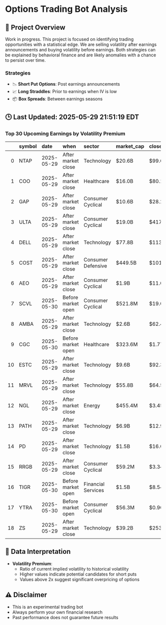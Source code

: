 # Options Trading Bot Analysis

## 🚀 Project Overview
Work in progress. This project is focused on identifying trading opportunities with a statistical edge.
We are selling volatility after earnings announcements and buying volatility before earnings.
Both strategies can be explained by behavioral finance and are likely anomalies with a chance to persist over time.

### Strategies
- 📉 **Short Put Options**: Post earnings announcements
- 📈 **Long Straddles**: Prior to earnings when IV is low
- 📦 **Box Spreads**: Between earnings seasons

## 🕒 Last Updated: 2025-05-29 21:51:19 EDT

### Top 30 Upcoming Earnings by Volatility Premium

|    | symbol   | date       | when               | sector             | market_cap   | close    | hv_current   | iv_current   | vol_premium   |
|---:|:---------|:-----------|:-------------------|:-------------------|:-------------|:---------|:-------------|:-------------|:--------------|
|  0 | NTAP     | 2025-05-29 | After market close | Technology         | $20.6B       | $99.67   | 26.32%       | 46.05%       | 1.75x         |
|  1 | COO      | 2025-05-29 | After market close | Healthcare         | $16.0B       | $80.12   | 24.45%       | 41.15%       | 1.68x         |
|  2 | GAP      | 2025-05-29 | After market close | Consumer Cyclical  | $10.6B       | $28.24   | 41.34%       | 67.23%       | 1.63x         |
|  3 | ULTA     | 2025-05-29 | After market close | Consumer Cyclical  | $19.0B       | $417.01  | 28.39%       | 41.54%       | 1.46x         |
|  4 | DELL     | 2025-05-29 | After market close | Technology         | $77.8B       | $113.77  | 39.29%       | 56.33%       | 1.43x         |
|  5 | COST     | 2025-05-29 | After market close | Consumer Defensive | $449.5B      | $1013.14 | 19.83%       | 26.05%       | 1.31x         |
|  6 | AEO      | 2025-05-29 | After market close | Consumer Cyclical  | $1.9B        | $11.09   | 53.44%       | 65.66%       | 1.23x         |
|  7 | SCVL     | 2025-05-30 | Before market open | Consumer Cyclical  | $521.8M      | $19.09   | 53.34%       | 64.70%       | 1.21x         |
|  8 | AMBA     | 2025-05-29 | After market close | Technology         | $2.6B        | $62.40   | nan%         | nan%         | nanx          |
|  9 | CGC      | 2025-05-30 | Before market open | Healthcare         | $323.6M      | $1.77    | nan%         | nan%         | nanx          |
| 10 | ESTC     | 2025-05-29 | After market close | Technology         | $9.6B        | $92.37   | nan%         | nan%         | nanx          |
| 11 | MRVL     | 2025-05-29 | After market close | Technology         | $55.8B       | $64.59   | nan%         | nan%         | nanx          |
| 12 | NGL      | 2025-05-29 | After market close | Energy             | $455.4M      | $3.45    | nan%         | nan%         | nanx          |
| 13 | PATH     | 2025-05-29 | After market close | Technology         | $6.9B        | $12.94   | nan%         | nan%         | nanx          |
| 14 | PD       | 2025-05-29 | After market close | Technology         | $1.5B        | $16.00   | nan%         | nan%         | nanx          |
| 15 | RRGB     | 2025-05-29 | After market close | Consumer Cyclical  | $59.2M       | $3.34    | nan%         | nan%         | nanx          |
| 16 | TIGR     | 2025-05-30 | Before market open | Financial Services | $1.5B        | $8.54    | nan%         | nan%         | nanx          |
| 17 | YTRA     | 2025-05-30 | Before market open | Consumer Cyclical  | $56.3M       | $0.90    | nan%         | nan%         | nanx          |
| 18 | ZS       | 2025-05-29 | After market close | Technology         | $39.2B       | $253.65  | nan%         | nan%         | nanx          |

## 📝 Data Interpretation

- **Volatility Premium**: 
  - Ratio of current implied volatility to historical volatility
  - Higher values indicate potential candidates for short puts
  - Values above 2x suggest significant overpricing of options

## ⚠️ Disclaimer
- This is an experimental trading bot
- Always perform your own financial research
- Past performance does not guarantee future results
